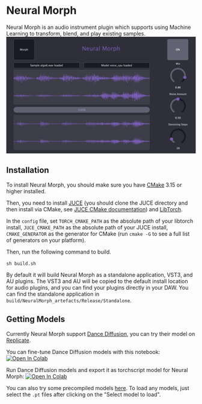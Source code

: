 # Neural Morph
 Neural Morph is an audio instrument plugin which supports using Machine Learning to transform, blend, and play existing samples.\
 ![Neural Morph UI](interface.png)

## Installation

To install Neural Morph, you should make sure you have [CMake](https://cmake.org/download/) 3.15 or higher installed.

Then, you need to install [JUCE](https://github.com/juce-framework/JUCE) (you should clone the JUCE directory and then install via CMake, see [JUCE CMake documentation](https://github.com/juce-framework/JUCE/blob/master/docs/CMake%20API.md)) and [LibTorch](https://pytorch.org/cppdocs/installing.html).

In the `config` file, set `TORCH_CMAKE_PATH` as the absolute path of your libtorch install, `JUCE_CMAKE_PATH` as the absolute path of your JUCE install, `CMAKE_GENERATOR` as the generator for CMake (run `cmake -G` to see a full list of generators on your platform). 

Then, run the following command to build. 
```
sh build.sh
```

By default it will build Neural Morph as a standalone application, VST3, and AU plugins. The VST3 and AU will be copied to the default install location for audio plugins, and you can find your plugins directly in your DAW. You can find the standalone application in `build/NeuralMorph_artefacts/Release/Standalone`.

## Getting Models

Currently Neural Morph support [Dance Diffusion](https://github.com/Harmonai-org/sample-generator), you can try their model on [Replicate](https://replicate.com/harmonai/dance-diffusion).

You can fine-tune Dance Diffusion models with this notebook: [![Open In Colab](https://colab.research.google.com/assets/colab-badge.svg)](https://colab.research.google.com/github/Harmonai-org/sample-generator/blob/main/Finetune_Dance_Diffusion.ipynb)

Run Dance Diffusion models and export it as torchscript model for Neural Morph: [![Open In Colab](https://colab.research.google.com/assets/colab-badge.svg)](https://colab.research.google.com/github/alanzhu07/NeuralMorph/blob/main/Dance_Diffusion%2BNeural_Morph.ipynb)

You can also try some precompiled models [here](https://drive.google.com/drive/u/0/folders/1VSRcpRbBCUqmmRhMYBHgNfQGwSOHwVZc). To load any models, just select the `.pt` files after clicking on the "Select model to load".



